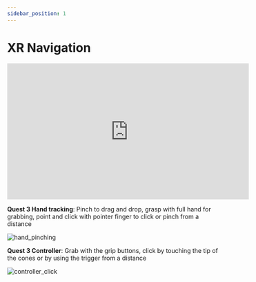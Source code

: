 ```yaml
---
sidebar_position: 1
---
```

# XR Navigation 
<div style={{textAlign: 'center'}}>
<iframe
  width="560"
  height="315"
  src="https://www.youtube.com/embed/JCYecSlKlDI"
  frameBorder={0}
  allow="autoplay; encrypted-media"
  allowFullScreen
  style={{maxWidth: '100%', aspectRatio: '16/9'}}
></iframe>
</div>


**Quest 3 Hand tracking**:
Pinch to drag and drop, grasp with full hand for grabbing, 
point and click with pointer finger to click or pinch from a distance  

![hand_pinching](/img/hand_pinching.GIF)

**Quest 3 Controller**:
Grab with the grip buttons, click by touching the tip of the cones or by using the trigger from a distance  

![controller_click](/img/controller_click.GIF)
